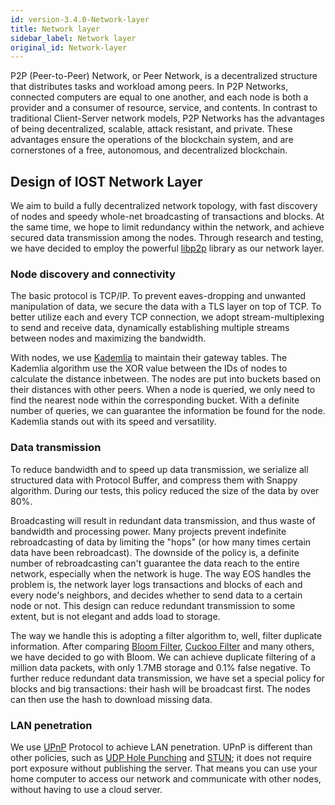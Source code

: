 ```yaml
---
id: version-3.4.0-Network-layer
title: Network layer
sidebar_label: Network layer
original_id: Network-layer
---
```


P2P (Peer-to-Peer) Network, or Peer Network, is a decentralized structure that distributes tasks and workload among peers. In P2P Networks, connected computers are equal to one another, and each node is both a provider and a consumer of resource, service, and contents. In contrast to traditional Client-Server network models, P2P Networks has the advantages of being decentralized, scalable, attack resistant, and private. These advantages ensure the operations of the blockchain system, and are cornerstones of a free, autonomous, and decentralized blockchain.

## Design of IOST Network Layer

We aim to build a fully decentralized network topology, with fast discovery of nodes and speedy whole-net broadcasting of transactions and blocks. At the same time, we hope to limit redundancy within the network, and achieve secured data transmission among the nodes. Through research and testing, we have decided to employ the powerful [libp2p](https://github.com/libp2p/go-libp2p) library as our network layer.

### Node discovery and connectivity

The basic protocol is TCP/IP. To prevent eaves-dropping and unwanted manipulation of data, we secure the data with a TLS layer on top of TCP. To better utilize each and every TCP connection, we adopt stream-multiplexing to send and receive data, dynamically establishing multiple streams between nodes and maximizing the bandwidth.

With nodes, we use [Kademlia](https://en.wikipedia.org/wiki/Kademlia) to maintain their gateway tables. The Kademlia algorithm use the XOR value between the IDs of nodes to calculate the distance inbetween. The nodes are put into buckets based on their distances with other peers. When a node is queried, we only need to find the nearest node within the corresponding bucket. With a definite number of queries, we can guarantee the information be found for the node. Kademlia stands out with its speed and versatility.

### Data transmission

To reduce bandwidth and to speed up data transmission, we serialize all structured data with Protocol Buffer, and compress them with Snappy algorithm. During our tests, this policy reduced the size of the data by over 80%.

Broadcasting will result in redundant data transmission, and thus waste of bandwidth and processing power. Many projects prevent indefinite rebroadcasting of data by limiting the "hops" (or how many times certain data have been rebroadcast). The downside of the policy is, a definite number of rebroadcasting can't guarantee the data reach to the entire network, especially when the network is huge. The way EOS handles the problem is, the network layer logs transactions and blocks of each and every node's neighbors, and decides whether to send data to a certain node or not. This design can reduce redundant transmission to some extent, but is not elegant and adds load to storage.

The way we handle this is adopting a filter algorithm to, well, filter duplicate information. After comparing [Bloom Filter](https://en.wikipedia.org/wiki/Bloom_filter), [Cuckoo Filter](https://brilliant.org/wiki/cuckoo-filter) and many others, we have decided to go with Bloom. We can achieve duplicate filtering of a million data packets, with only 1.7MB storage and 0.1% false negative. To further reduce redundant data transmission, we have set a special policy for blocks and big transactions: their hash will be broadcast first. The nodes can then use the hash to download missing data.

### LAN penetration

We use [UPnP](https://en.wikipedia.org/wiki/Universal_Plug_and_Play) Protocol to achieve LAN penetration. UPnP is different than other policies, such as [UDP Hole Punching](https://en.wikipedia.org/wiki/UDP_hole_punching) and [STUN](https://en.wikipedia.org/wiki/STUN); it does not require port exposure without publishing the server. That means you can use your home computer to access our network and communicate with other nodes, without having to use a cloud server.


